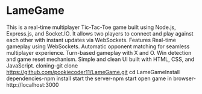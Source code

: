 # LameGame
This is a real-time multiplayer Tic-Tac-Toe game built using Node.js, Express.js, and Socket.IO. It allows two players to connect and play against each other with instant updates via WebSockets. Features Real-time gameplay using WebSockets. Automatic opponent matching for seamless multiplayer experience. Turn-based gameplay with X and O. Win detection and game reset mechanism. Simple and clean UI built with HTML, CSS, and JavaScript. cloning-git clone https://github.com/pookiecoder11/LameGame.git cd LameGameInstall dependencies-npm install start the server-npm start open game in browser-http://localhost:3000
